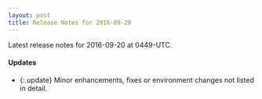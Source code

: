 ```yaml
---
layout: post
title: Release Notes for 2016-09-20
---
```


Latest release notes for 2016-09-20 at 0449-UTC.

<div class='updates' markdown='1'>

#### Updates

- {:.update} Minor enhancements, fixes or environment changes not listed in detail.

</div>



